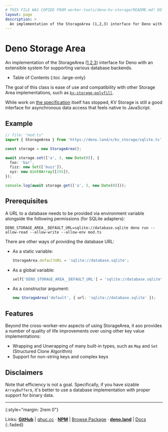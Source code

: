 ```yaml
---
# THIS FILE WAS COPIED FROM worker-tools/deno-kv-storage/README.md! DO NOT MODIFY DIRECTLY!
layout: page
description: >
  An implementation of the StorageArea (1,2,3) interface for Deno with an extensible system for supporting various database backends.
---
```


# Deno Storage Area

An implementation of the StorageArea ([1],[2],[3]) interface for Deno with an extensible system for supporting various database backends.

<noscript></noscript>
* Table of Contents
{:toc .large-only}

The goal of this class is ease of use and compatibility with other Storage Area implementations, 
such as [`kv-storage-polyfill`](https://github.com/GoogleChromeLabs/kv-storage-polyfill).

While work on [the specification](https://wicg.github.io/kv-storage/) itself has stopped, 
KV Storage is still a good interface for asynchronous data access that feels native to JavaScript.

## Example

```ts
// file: "mod.ts"
import { StorageArea } from 'https://deno.land/x/kv_storage/sqlite.ts';

const storage = new StorageArea();

await storage.set(['a', 3, new Date(0)], { 
  foo: 'bar',
  fizz: new Set(['buzz']),
  xyz: new Uint8Array([255]),
});

console.log(await storage.get(['a', 3, new Date(0)]));
```

## Prerequisites

A URL to a database needs to be provided via environment variable alongside the following permissions (for SQLite adapters):

    DENO_STORAGE_AREA__DEFAULT_URL=sqlite://database.sqlite deno run --allow-read --allow-write --allow-env mod.ts

There are other ways of providing the database URL:

*  As a static variable:

   ```ts
   StorageArea.defaultURL = 'sqlite://database.sqlite';
   ```

*  As a global variable:

   ```ts
   self['DENO_STORAGE_AREA__DEFAULT_URL'] = 'sqlite://database.sqlite';
   ```

*  As a constructor argument:

   ```ts
   new StorageArea('default', { url: 'sqlite://database.sqlite' });
   ```


[1]: https://developers.google.com/web/updates/2019/03/kv-storage
[2]: https://css-tricks.com/kv-storage/
[3]: https://github.com/WICG/kv-storage

## Features

Beyond the cross-worker-env aspects of using StorageArea, it aso provides a number of quality of life improvements over using other key value implementations:

* Wrapping and Unwrapping of many built-in types, such as `Map` and `Set` (Structured Clone Algorithm)
* Support for non-string keys and complex keys

## Disclaimers

Note that efficiency is not a goal. Specifically, if you have sizable `ArrayBuffer`s,
it's better to use a database implementation with proper support for binary data.



***
{:style="margin: 2rem 0"}

Links:
[__GitHub__](https://github.com/worker-tools/deno-kv-storage)
| [ghuc.cc](https://ghuc.cc/worker-tools/deno-kv-storage/mod.ts)
· [__NPM__](https://www.npmjs.com/package/@worker-tools/deno-kv-storage) 
| [Browse Package](https://unpkg.com/browse/@worker-tools/deno-kv-storage/)
· [__deno.land__](https://deno.land/x/kv_storage)
| [Docs](https://doc.deno.land/https://raw.githubusercontent.com/worker-tools/deno-kv-storage/master/mod.ts)
{:.faded}
<br/>